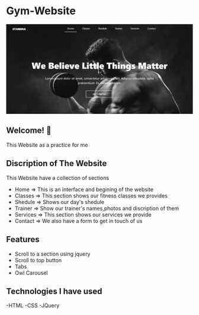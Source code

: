 # Gym-Website
![Design Preview](images/preview.png)

## Welcome! 👋

This Website as a practice for me 


## Discription of The Website

This Website have a collection of sections 
  - Home     => This is an interface and begining of the website
  - Classes  => This section shows our fitness classes we provides
  - Shedule  => Shows our day's shedule
  - Trainer  => Show our trainer's names,photos and discription of them
  - Services => This section shows our services we provide
  - Contact  => We also have a form to get in touch of us

## Features 
- Scroll to a section using jquery
- Scroll to top button 
- Tabs
- Owl Carousel

## Technologies I have used
-HTML
-CSS
-JQuery
